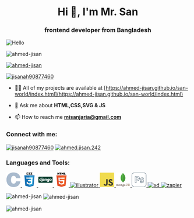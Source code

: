 <h1 align="center">Hi 👋, I'm Mr. San</h1>
<h3 align="center">frontend developer from Bangladesh</h3>

![Hello](https://gnws9zfg1xax8jygygemqw-on.drv.tw/www.jisan.com/PicsArt_05-13-06.26.23.jpg)

<p align="left"> <img src="https://komarev.com/ghpvc/?username=ahmed-jisan&label=Profile%20views&color=0e75b6&style=flat" alt="ahmed-jisan" /> </p>

<p align="left"> <a href="https://github.com/ryo-ma/github-profile-trophy"><img src="https://github-profile-trophy.vercel.app/?username=ahmed-jisan" alt="ahmed-jisan" /></a> </p>

<p align="left"> <a href="https://twitter.com/jisanah90877460" target="blank"><img src="https://img.shields.io/twitter/follow/jisanah90877460?logo=twitter&style=for-the-badge" alt="jisanah90877460" /></a> </p>

- 👨‍💻 All of my projects are available at [https://ahmed-jisan.github.io/san-world/index.html](https://ahmed-jisan.github.io/san-world/index.html)

- 💬 Ask me about **HTML,CSS,SVG & JS**

- 📫 How to reach me **misanjaria@gmail.com**

<h3 align="left">Connect with me:</h3>
<p align="left">
<a href="https://twitter.com/jisanah90877460" target="blank"><img align="center" src="https://cdn.jsdelivr.net/npm/simple-icons@3.0.1/icons/twitter.svg" alt="jisanah90877460" height="30" width="40" /></a>
<a href="https://fb.com/ahmed.jisan.242" target="blank"><img align="center" src="https://cdn.jsdelivr.net/npm/simple-icons@3.0.1/icons/facebook.svg" alt="ahmed.jisan.242" height="30" width="40" /></a>
</p>

<h3 align="left">Languages and Tools:</h3>
<p align="left"> <a href="https://www.cprogramming.com/" target="_blank"> <img src="https://raw.githubusercontent.com/devicons/devicon/master/icons/c/c-original.svg" alt="c" width="40" height="40"/> </a> <a href="https://www.w3schools.com/css/" target="_blank"> <img src="https://raw.githubusercontent.com/devicons/devicon/master/icons/css3/css3-original-wordmark.svg" alt="css3" width="40" height="40"/> </a> <a href="https://www.djangoproject.com/" target="_blank"> <img src="https://raw.githubusercontent.com/devicons/devicon/master/icons/django/django-original.svg" alt="django" width="40" height="40"/> </a> <a href="https://www.w3.org/html/" target="_blank"> <img src="https://raw.githubusercontent.com/devicons/devicon/master/icons/html5/html5-original-wordmark.svg" alt="html5" width="40" height="40"/> </a> <a href="https://www.adobe.com/in/products/illustrator.html" target="_blank"> <img src="https://www.vectorlogo.zone/logos/adobe_illustrator/adobe_illustrator-icon.svg" alt="illustrator" width="40" height="40"/> </a> <a href="https://developer.mozilla.org/en-US/docs/Web/JavaScript" target="_blank"> <img src="https://raw.githubusercontent.com/devicons/devicon/master/icons/javascript/javascript-original.svg" alt="javascript" width="40" height="40"/> </a> <a href="https://www.mongodb.com/" target="_blank"> <img src="https://raw.githubusercontent.com/devicons/devicon/master/icons/mongodb/mongodb-original-wordmark.svg" alt="mongodb" width="40" height="40"/> </a> <a href="https://www.photoshop.com/en" target="_blank"> <img src="https://raw.githubusercontent.com/devicons/devicon/master/icons/photoshop/photoshop-line.svg" alt="photoshop" width="40" height="40"/> </a> <a href="https://www.adobe.com/products/xd.html" target="_blank"> <img src="https://cdn.worldvectorlogo.com/logos/adobe-xd.svg" alt="xd" width="40" height="40"/> </a> <a href="https://zapier.com" target="_blank"> <img src="https://www.vectorlogo.zone/logos/zapier/zapier-icon.svg" alt="zapier" width="40" height="40"/> </a> </p>

<p><img align="left" src="https://github-readme-stats.vercel.app/api/top-langs?username=ahmed-jisan&show_icons=true&locale=en&layout=compact" alt="ahmed-jisan" /></p>

<p>&nbsp;<img align="center" src="https://github-readme-stats.vercel.app/api?username=ahmed-jisan&show_icons=true&locale=en" alt="ahmed-jisan" /></p>

<p><img align="center" src="https://github-readme-streak-stats.herokuapp.com/?user=ahmed-jisan&" alt="ahmed-jisan" /></p>
